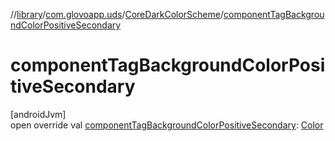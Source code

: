 //[library](../../../index.md)/[com.glovoapp.uds](../index.md)/[CoreDarkColorScheme](index.md)/[componentTagBackgroundColorPositiveSecondary](component-tag-background-color-positive-secondary.md)

# componentTagBackgroundColorPositiveSecondary

[androidJvm]\
open override val [componentTagBackgroundColorPositiveSecondary](component-tag-background-color-positive-secondary.md): [Color](https://developer.android.com/reference/kotlin/androidx/compose/ui/graphics/Color.html)
